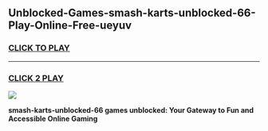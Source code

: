 
## Unblocked-Games-smash-karts-unblocked-66-Play-Online-Free-ueyuv
<h3>
<a href="https://premium76.site?title=smash-karts-unblocked-66&ref=26A">CLICK TO PLAY</a></h3>
<hr>

<h3>
<a href="https://premium76.site?title=smash-karts-unblocked-66&ref=26A">CLICK 2 PLAY</a>
  
</h3>

<a href="https://premium76.site?title=smash-karts-unblocked-66&ref=26A"><img src="https://clearcache.store/games.png"></a>


**smash-karts-unblocked-66 games unblocked: Your Gateway to Fun and Accessible Online Gaming**
